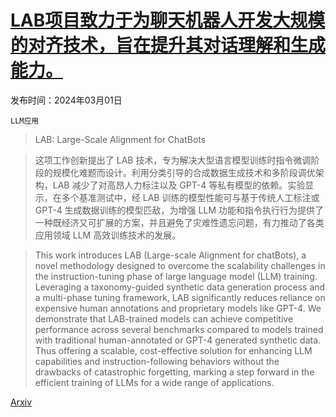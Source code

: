 # [LAB项目致力于为聊天机器人开发大规模的对齐技术，旨在提升其对话理解和生成能力。](https://arxiv.org/abs/2403.01081)

发布时间：2024年03月01日

`LLM应用`

> LAB: Large-Scale Alignment for ChatBots

> 这项工作创新提出了 LAB 技术，专为解决大型语言模型训练时指令微调阶段的规模化难题而设计。利用分类引导的合成数据生成技术和多阶段调优架构，LAB 减少了对高昂人力标注以及 GPT-4 等私有模型的依赖。实验显示，在多个基准测试中，经 LAB 训练的模型性能可与基于传统人工标注或 GPT-4 生成数据训练的模型匹敌，为增强 LLM 功能和指令执行行为提供了一种既经济又可扩展的方案，并且避免了灾难性遗忘问题，有力推动了各类应用领域 LLM 高效训练技术的发展。

> This work introduces LAB (Large-scale Alignment for chatBots), a novel methodology designed to overcome the scalability challenges in the instruction-tuning phase of large language model (LLM) training. Leveraging a taxonomy-guided synthetic data generation process and a multi-phase tuning framework, LAB significantly reduces reliance on expensive human annotations and proprietary models like GPT-4. We demonstrate that LAB-trained models can achieve competitive performance across several benchmarks compared to models trained with traditional human-annotated or GPT-4 generated synthetic data. Thus offering a scalable, cost-effective solution for enhancing LLM capabilities and instruction-following behaviors without the drawbacks of catastrophic forgetting, marking a step forward in the efficient training of LLMs for a wide range of applications.

[Arxiv](https://arxiv.org/abs/2403.01081)